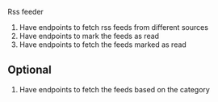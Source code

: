 Rss feeder

1. Have endpoints to fetch rss feeds from different sources
2. Have endpoints to mark the feeds as read
3. Have endpoints to fetch the feeds marked as read

## Optional
1. Have endpoints to fetch the feeds based on the category